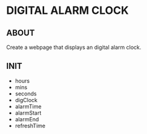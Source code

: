 # DIGITAL ALARM CLOCK

## ABOUT

Create a webpage that displays an digital alarm clock.

## INIT

* hours
* mins
* seconds
* digClock
* alarmTime
* alarmStart
* alarmEnd
* refreshTime
